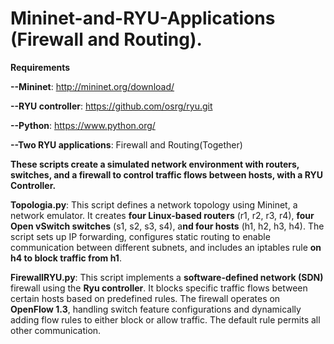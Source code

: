 # Mininet-and-RYU-Applications (Firewall and Routing).

**Requirements**

  **--Mininet**: http://mininet.org/download/

  **--RYU controller**: https://github.com/osrg/ryu.git

  **--Python**: https://www.python.org/

  **--Two RYU applications**: Firewall and Routing(Together)

**These scripts create a simulated network environment with routers, switches, and a firewall to control traffic flows between hosts, with a RYU Controller.**

**Topologia.py**: This script defines a network topology using Mininet, a network emulator. It creates **four Linux-based routers** (r1, r2, r3, r4), **four Open vSwitch switches** (s1, s2, s3, s4), a**nd four hosts** (h1, h2, h3, h4). The script sets up IP forwarding, configures static routing to enable communication between different subnets, and includes an iptables rule **on h4 to block traffic from h1**.

**FirewallRYU.py**: This script implements a **software-defined network (SDN)** firewall using the **Ryu controller**. It blocks specific traffic flows between certain hosts based on predefined rules. The firewall operates on **OpenFlow 1.3**, handling switch feature configurations and dynamically adding flow rules to either block or allow traffic. The default rule permits all other communication.

